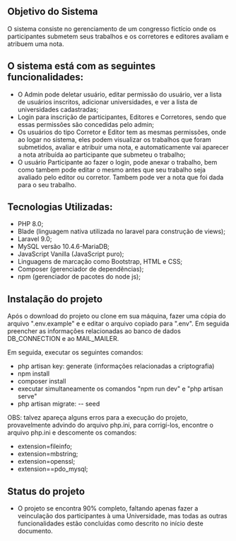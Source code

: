 ## Objetivo do Sistema

O sistema consiste no gerenciamento de um congresso fictício onde os participantes submetem seus trabalhos e os corretores e editores avaliam e atribuem uma nota.

## O sistema está com as seguintes funcionalidades:

  - O Admin pode deletar usuário, editar permissão do usuário, ver a lista de usuários inscritos, adicionar universidades, e ver a lista de universidades cadastradas;
  - Login para inscrição de participantes, Editores e Corretores, sendo que essas permissões são concedidas pelo admin;
  - Os usuários do tipo Corretor e Editor tem as mesmas permissões, onde ao logar no sistema, eles podem visualizar os trabalhos que foram submetidos, avaliar e          atribuir uma nota, e automaticamente vai aparecer a nota atribuída ao participante que submeteu o trabalho;
  - O usuário Participante ao fazer o login, pode anexar o trabalho, bem como tambem pode editar o mesmo antes que seu trabalho seja avaliado pelo editor ou corretor. Tambem pode ver a nota que foi dada para o seu trabalho.

## Tecnologias Utilizadas:

 - PHP 8.0;
 - Blade (linguagem nativa utilizada no laravel para construção de views);
 - Laravel 9.0;
 - MySQL versão 10.4.6-MariaDB;
 - JavaScript Vanilla (JavaScript puro);
 - Linguagens de marcação como Bootstrap, HTML e CSS;
 - Composer (gerenciador de dependências);
 - npm (gerenciador de pacotes do node js);

## Instalação do projeto

Após o download do projeto ou clone em sua máquina, fazer uma cópia do arquivo ".env.example" e e editar o arquivo copiado para ".env". Em seguida preencher as informações relacionadas ao banco de dados DB_CONNECTION e ao MAIL_MAILER.

Em seguida, executar os seguintes comandos:

 - php artisan key: generate  (informações relacionadas a criptografia)
 - npm install
 - composer install
 - executar simultaneamente os comandos "npm run dev" e "php artisan serve"
 - php artisan migrate: -- seed

OBS: talvez apareça alguns erros para a execução do projeto, provavelmente advindo do arquivo php.ini, para corrigí-los, encontre o arquivo php.ini e descomente os comandos: 

 - extension=fileinfo;
 - extension=mbstring;
 - extension=openssl;
 - extension==pdo_mysql;

## Status do projeto

- O projeto se encontra 90% completo, faltando apenas fazer a veinculação dos participantes à uma Universidade, mas todas as outras funcionalidades estão concluídas como descrito no início deste documento.
